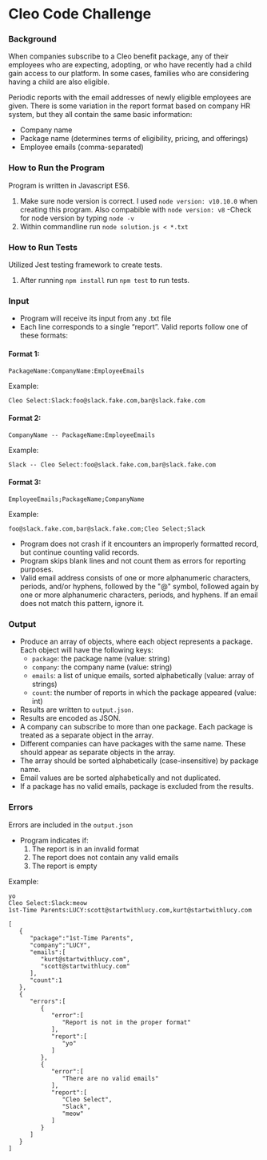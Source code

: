 # Cleo Code Challenge

### Background
When companies subscribe to a Cleo benefit package, any of their employees who are expecting, adopting, or who have recently had a child gain access to our platform. In some cases, families who are considering having a child are also eligible. 

Periodic reports with the email addresses of newly eligible employees are given. There is some variation in the report format based on company HR system, but they all contain the same basic information:
- Company name
- Package name (determines terms of eligibility, pricing, and offerings)
- Employee emails (comma-separated)

### How to Run the Program 
Program is written in Javascript ES6.
1) Make sure node version is correct. I used `node version: v10.10.0` when creating this program. Also compabible with `node version: v8`
  -Check for node version by typing `node -v` 
2) Within commandline run `node solution.js < *.txt`

### How to Run Tests
Utilized Jest testing framework to create tests. 
1) After running `npm install` run `npm test` to run tests.

### Input
- Program will receive its input from any .txt file 
- Each line corresponds to a single “report”. Valid reports follow one of these formats:

#### Format 1:
```
PackageName:CompanyName:EmployeeEmails
```

Example:
```
Cleo Select:Slack:foo@slack.fake.com,bar@slack.fake.com
```

#### Format 2:
```
CompanyName -- PackageName:EmployeeEmails
```

Example:
```
Slack -- Cleo Select:foo@slack.fake.com,bar@slack.fake.com
```

#### Format 3:
```
EmployeeEmails;PackageName;CompanyName
```

Example:
```
foo@slack.fake.com,bar@slack.fake.com;Cleo Select;Slack
```

- Program does not crash if it encounters an improperly formatted record, but continue counting valid records.
- Program skips blank lines and not count them as errors for reporting purposes.
- Valid email address consists of one or more alphanumeric characters, periods, and/or hyphens, followed by the "@" symbol, followed again by one or more alphanumeric characters, periods, and hyphens. If an email does not match this pattern, ignore it.

### Output
- Produce an array of objects, where each object represents a package. Each object will have the following keys:
    - `package`: the package name (value: string)
    - `company`: the company name (value: string)
    - `emails`: a list of unique emails, sorted alphabetically (value: array of strings)
    - `count`: the number of reports in which the package appeared (value: int)
- Results are written to `output.json`.
- Results are encoded as JSON.
- A company can subscribe to more than one package. Each package is treated as a separate object in the array.
- Different companies can have packages with the same name. These should appear as separate objects in the array.
- The array should be sorted alphabetically (case-insensitive) by package name.
- Email values are be sorted alphabetically and not duplicated.
- If a package has no valid emails, package is excluded from the results.


### Errors 
Errors are included in the `output.json`
- Program indicates if:
  1) The report is in an invalid format 
  2) The report does not contain any valid emails 
  3) The report is empty

Example: 

```
yo
Cleo Select:Slack:meow
1st-Time Parents:LUCY:scott@startwithlucy.com,kurt@startwithlucy.com

```

```
[  
   {  
      "package":"1st-Time Parents",
      "company":"LUCY",
      "emails":[  
         "kurt@startwithlucy.com",
         "scott@startwithlucy.com"
      ],
      "count":1
   },
   {  
      "errors":[  
         {  
            "error":[  
               "Report is not in the proper format"
            ],
            "report":[  
               "yo"
            ]
         },
         {  
            "error":[  
               "There are no valid emails"
            ],
            "report":[  
               "Cleo Select",
               "Slack",
               "meow"
            ]
         }
      ]
   }
]
```
